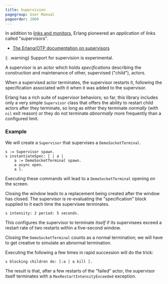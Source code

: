 ```yaml
---
title: Supervision
pagegroup: User Manual
pageorder: 2000
---
```


In addition to [links and monitors](links-and-monitors.html), Erlang
pioneered an *application* of links called "supervisors".

 - [The Erlang/OTP documentation on supervisors](http://erlang.org/doc/man/supervisor.html)

{: .warning}
Support for supervision is experimental.

A supervisor is an actor which holds *specifications* describing the
construction and maintenance of other, supervised ("child"), actors.

When a supervised actor terminates, the supervisor restarts it,
following the specification associated with it when it was added to
the supervisor.

Erlang has a rich suite of supervisor behaviors; so far, this library
includes only a very simple `Supervisor` class that offers the ability
to restart child actors after they terminate, so long as either they
terminate *normally* (with `nil` exit reason) or they do not terminate
*abnormally* more frequently than a configured limit.

### Example

We will create a `Supervisor` that supervises a `DemoSocketTerminal`.

```smalltalk
s := Supervisor spawn.
s instantiateSpec: [ | a |
	a := DemoSocketTerminal spawn.
	a async open.
	a ].
```

Executing these commands will lead to a `DemoSocketTerminal` opening
on the screen.

Closing the window leads to a replacement being created after the
window has closed. The supervisor is re-evaluating the "specification"
block supplied to it each time the supervisee terminates.

```smalltalk
s intensity: 2 period: 5 seconds.
```

This configures the supervisor to terminate *itself* if its
supervisees exceed a restart rate of two restarts within a five-second
window.

Closing the `DemoSocketTerminal` counts as a normal termination; we
will have to get creative to simulate an abnormal termination.

Executing the following a few times in rapid succession will do the
trick:

```smalltalk
s blocking children do: [:a | a kill ].
```

The result is that, after a few restarts of the "failed" actor, the
supervisor itself terminates with a `MaxRestartIntensityExceeded`
exception.
